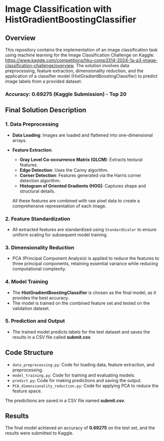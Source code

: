 
# Image Classification with HistGradientBoostingClassifier

## Overview
This repository contains the implementation of an image classification task using machine learning for the Image Classification Challenge on Kaggle: https://www.kaggle.com/competitions/hku-comp3314-2024-1a-a3-image-classification-challenge/overview. The solution involves data preprocessing, feature extraction, dimensionality reduction, and the application of a classifier model (HistGradientBoostingClassifier) to predict image labels from a provided dataset.

### Accuracy: 0.69275 (Kaggle Submission) - Top 20

## Final Solution Description

### 1. Data Preprocessing
- **Data Loading**: Images are loaded and flattened into one-dimensional arrays.
- **Feature Extraction**:
  - **Gray Level Co-occurrence Matrix (GLCM)**: Extracts textural features.
  - **Edge Detection**: Uses the Canny algorithm.
  - **Corner Detection**: Features generated via the Harris corner detection algorithm.
  - **Histogram of Oriented Gradients (HOG)**: Captures shape and structural details.
  
  All these features are combined with raw pixel data to create a comprehensive representation of each image.

### 2. Feature Standardization
- All extracted features are standardized using `StandardScaler` to ensure uniform scaling for subsequent model training.

### 3. Dimensionality Reduction
- PCA (Principal Component Analysis) is applied to reduce the features to three principal components, retaining essential variance while reducing computational complexity.

### 4. Model Training
- The **HistGradientBoostingClassifier** is chosen as the final model, as it provides the best accuracy.
- The model is trained on the combined feature set and tested on the validation dataset.

### 5. Prediction and Output
- The trained model predicts labels for the test dataset and saves the results in a CSV file called **submit.csv**.

## Code Structure

- `data_preprocessing.py`: Code for loading data, feature extraction, and preprocessing.
- `model_training.py`: Code for training and evaluating models.
- `predict.py`: Code for making predictions and saving the output.
- `PCA_dimensionality_reduction.py`: Code for applying PCA to reduce the feature space.

The predictions are saved in a CSV file named **submit.csv**.

## Results
The final model achieved an accuracy of **0.69275** on the test set, and the results were submitted to Kaggle.

